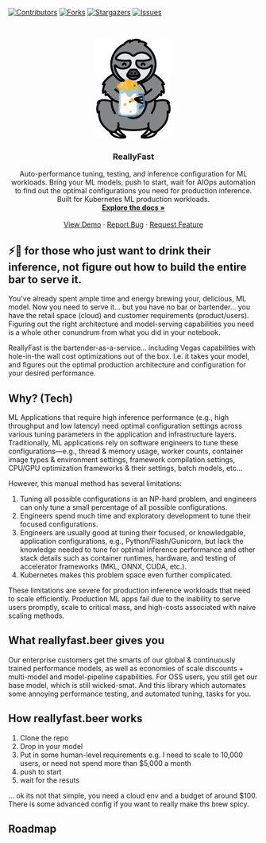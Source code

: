 <!-- PROJECT SHIELDS -->
<!--
*** I'm using markdown "reference style" links for readability.
*** Reference links are enclosed in brackets [ ] instead of parentheses ( ).
*** See the bottom of this document for the declaration of the reference variables
*** for contributors-url, forks-url, etc. This is an optional, concise syntax you may use.
*** https://www.markdownguide.org/basic-syntax/#reference-style-links
-->

[![Contributors][contributors-shield]][contributors-url]
[![Forks][forks-shield]][forks-url]
[![Stargazers][stars-shield]][stars-url]
[![Issues][issues-shield]][issues-url]

<!-- PROJECT LOGO -->
<br />
<p align="center">
  <a href="">
    <img src="assets/reallyfast.beer.png" alt="Logo" width="150">
  </a>

  <h3 align="center">ReallyFast</h3>

  <p align="center">
    Auto-performance tuning, testing, and inference configuration for ML workloads. Bring your ML models, push to start, wait for AIOps automation to find out the optimal configurations you need for production inference. Built for Kubernetes ML production workloads.
    <br />
    <a href=""><strong>Explore the docs »</strong></a>
    <br />
    <br />
    <a href="">View Demo</a>
    ·
    <a href="">Report Bug</a>
    ·
    <a href="">Request Feature</a>
  </p>
</p>

## ⚡️🍻 for those who just want to drink their inference, not figure out how to build the entire bar to serve it.

You've already spent ample time and energy brewing your, delicious, ML model. Now you need to serve it... but you have no bar or bartender... you have the retail space (cloud) and customer requirements (product/users). Figuring out the right architecture and model-serving capabilities you need is a whole other conundrum from what you did in your notebook.

ReallyFast is the bartender-as-a-service... including Vegas capabilities with hole-in-the wall cost optimizations out of the box. I.e. it takes your model, and figures out the optimal production architecture and configuration for your desired performance.

## Why? (Tech)

ML Applications that require high inference performance (e.g., high throughput and low latency) need optimal configuration settings across various tuning parameters in the application and infrastructure layers. Traditionally, ML applications rely on software engineers to tune these configurations––e.g., thread & memory usage, worker counts, container image types & environment settings, framework compilation settings, CPU/GPU optimization frameworks & their settings, batch models, etc...

However, this manual method has several limitations:

1. Tuning all possible configurations is an NP-hard problem, and engineers can only tune a small percentage of all possible configurations.
2. Engineers spend much time and exploratory development to tune their focused configurations.
3. Engineers are usually good at tuning their focused, or knowledgable, application configurations, e.g., Python/Flash/Gunicorn, but lack the knowledge needed to tune for optimal inference performance and other stack details such as container runtimes, hardware, and testing of accelerator frameworks (MKL, ONNX, CUDA, etc.).
4. Kubernetes makes this problem space even further complicated.

These limitations are severe for production inference workloads that need to scale efficiently. Production ML apps fail due to the inability to serve users promptly, scale to critical mass, and high-costs associated with naive scaling methods.

## What reallyfast.beer gives you

Our enterprise customers get the smarts of our global & continuously trained performance models, as well as economies of scale discounts + multi-model and model-pipeline capabilities. For OSS users, you still get our base model, which is still wicked-smat. And this library which automates some annoying performance testing, and automated tuning, tasks for you.

## How reallyfast.beer works

1. Clone the repo
2. Drop in your model
3. Put in some human-level requirements
   e.g. I need to scale to 10,000 users, or need not spend more than $5,000 a month
4. push to start
5. wait for the resuts

... ok its not that simple, you need a cloud env and a budget of around $100. There is some advanced config if you want to really make ths brew spicy.

## Roadmap

<!-- MARKDOWN LINKS & IMAGES -->
<!-- https://www.markdownguide.org/basic-syntax/#reference-style-links -->

[contributors-shield]: https://img.shields.io/github/contributors/backnotprop/ReallyFast.beer.svg?style=for-the-badge
[contributors-url]: https://github.com/backnotprop/ReallyFast.beer/graphs/contributors
[forks-shield]: https://img.shields.io/github/forks/backnotprop/ReallyFast.beer.svg?style=for-the-badge
[forks-url]: https://github.com/backnotprop/ReallyFast.beer/network/members
[stars-shield]: https://img.shields.io/github/stars/backnotprop/ReallyFast.beer.svg?style=for-the-badge
[stars-url]: https://github.com/backnotprop/ReallyFast.beer/stargazers
[issues-shield]: https://img.shields.io/github/issues/backnotprop/ReallyFast.beer.svg?style=for-the-badge
[issues-url]: https://github.com/backnotprop/ReallyFast.beer/issues
[license-shield]: https://img.shields.io/github/license/backnotprop/ReallyFast.beer.svg?style=for-the-badge
[license-url]: https://github.com/backnotprop/ReallyFast.beer/blob/master/LICENSE.txt
